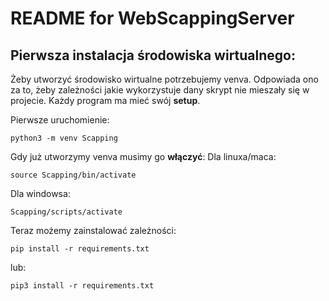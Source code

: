 # README for WebScappingServer

## Pierwsza instalacja środowiska wirtualnego:

Żeby utworzyć środowisko wirtualne potrzebujemy venva.
Odpowiada ono za to, żeby zależności jakie wykorzystuje dany skrypt nie mieszały się w projecie. Każdy program ma mieć swój **setup**.

Pierwsze uruchomienie:
```
python3 -m venv Scapping
```

Gdy już utworzymy venva musimy go **włączyć**:
Dla linuxa/maca:
```
source Scapping/bin/activate
```
Dla windowsa:
```
Scapping/scripts/activate
```

Teraz możemy zainstalować zależności:
```
pip install -r requirements.txt
```
lub:
```
pip3 install -r requirements.txt
```

